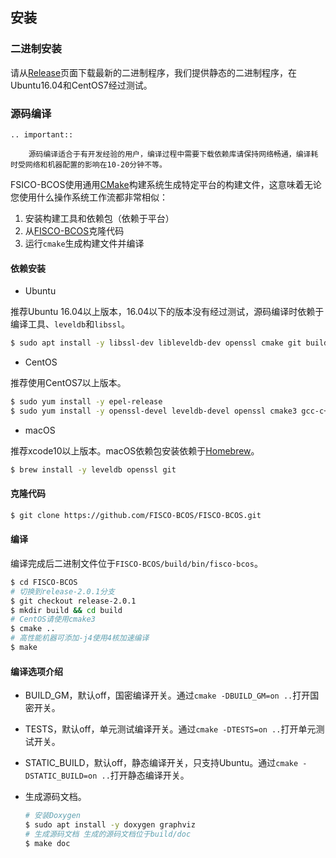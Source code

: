 ## 安装

### 二进制安装

请从[Release](https://github.com/FISCO-BCOS/FISCO-BCOS/releases)页面下载最新的二进制程序，我们提供静态的二进制程序，在Ubuntu16.04和CentOS7经过测试。

### 源码编译

```eval_rst
.. important::
    
    源码编译适合于有开发经验的用户，编译过程中需要下载依赖库请保持网络畅通，编译耗时受网络和机器配置的影响在10-20分钟不等。
```

FSICO-BCOS使用通用[CMake](https://cmake.org)构建系统生成特定平台的构建文件，这意味着无论您使用什么操作系统工作流都非常相似：
1. 安装构建工具和依赖包（依赖于平台）
1. 从[FISCO-BCOS][FSICO-BCOS-GitHub]克隆代码
1. 运行`cmake`生成构建文件并编译

#### 依赖安装

- Ubuntu

推荐Ubuntu 16.04以上版本，16.04以下的版本没有经过测试，源码编译时依赖于编译工具、`leveldb`和`libssl`。

```bash
$ sudo apt install -y libssl-dev libleveldb-dev openssl cmake git build-essential texinfo
```

- CentOS

推荐使用CentOS7以上版本。

```bash
$ sudo yum install -y epel-release
$ sudo yum install -y openssl-devel leveldb-devel openssl cmake3 gcc-c++ git
```

- macOS

推荐xcode10以上版本。macOS依赖包安装依赖于[Homebrew](https://brew.sh/)。

```bash
$ brew install -y leveldb openssl git
```

#### 克隆代码

```bash
$ git clone https://github.com/FISCO-BCOS/FISCO-BCOS.git
```

#### 编译

编译完成后二进制文件位于`FISCO-BCOS/build/bin/fisco-bcos`。

```bash
$ cd FISCO-BCOS
# 切换到release-2.0.1分支
$ git checkout release-2.0.1
$ mkdir build && cd build
# CentOS请使用cmake3
$ cmake ..
# 高性能机器可添加-j4使用4核加速编译
$ make
```

#### 编译选项介绍

- BUILD_GM，默认off，国密编译开关。通过`cmake -DBUILD_GM=on ..`打开国密开关。

- TESTS，默认off，单元测试编译开关。通过`cmake -DTESTS=on ..`打开单元测试开关。

- STATIC_BUILD，默认off，静态编译开关，只支持Ubuntu。通过`cmake -DSTATIC_BUILD=on ..`打开静态编译开关。

- 生成源码文档。
    ```bash
    # 安装Doxygen
    $ sudo apt install -y doxygen graphviz
    # 生成源码文档 生成的源码文档位于build/doc
    $ make doc
    ```

[FSICO-BCOS-GitHub]:https://github.com/FISCO-BCOS/FISCO-BCOS
